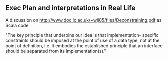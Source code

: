 ## Exec Plan and interpretations in Real Life

A discussion on http://www.doc.ic.ac.uk/~wlj05/files/Deconstraining.pdf as Scala code


"The key principle that underpins our idea is that implementation- specific constraints should be imposed at the point of use of a data type, not at the point of definition, i.e. it embodies the established principle that an interface should be separated from its implementation(s)."

